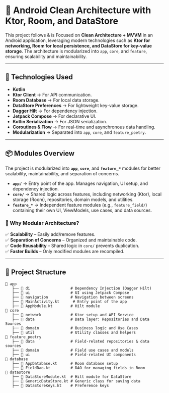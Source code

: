 # 📱 Android Clean Architecture with Ktor, Room, and DataStore

This project follows & is Focused on **Clean Architecture + MVVM** in an Android application, leveraging modern technologies such as **Ktor for networking, Room for local persistence, and DataStore for key-value storage**. The architecture is modularized into `app`, `core`, and `feature`, ensuring scalability and maintainability. 


---

## 🚀 **Technologies Used**
- **Kotlin**
- **Ktor Client** → For API communication.
- **Room Database** → For local data storage.
- **DataStore Preferences** → For lightweight key-value storage.
- **Dagger Hilt** → For dependency injection.
- **Jetpack Compose** → For declarative UI.
- **Kotlin Serialization** → For JSON serialization.
- **Coroutines & Flow** → For real-time and asynchronous data handling.
- **Modularization** → Separated into `app`, `core`, and `feature_poetry`.

---

## 📦 Modules Overview  

The project is modularized into **`app`**, **`core`**, and **`feature_*`** modules for better scalability, maintainability, and separation of concerns.  

- **`app/`** → Entry point of the app. Manages navigation, UI setup, and dependency injection.  
- **`core/`** → Shared logic across features, including networking (Ktor), local storage (Room), repositories, domain models, and utilities.  
- **`feature_*`** → Independent feature modules (e.g., `feature_field/`) containing their own UI, ViewModels, use cases, and data sources.  

### 🎯 Why Modular Architecture?  
✅ **Scalability** – Easily add/remove features.  
✅ **Separation of Concerns** – Organized and maintainable code.  
✅ **Code Reusability** – Shared logic in `core/` prevents duplication.  
✅ **Faster Builds** – Only modified modules are recompiled.  

---


## 📂 **Project Structure**
```plaintext
📂 app
   ├── 📂 di                  # Dependency Injection (Dagger Hilt)
   ├── 📂 ui                  # UI using Jetpack Compose
   ├── 📂 navigation          # Navigation between screens
   ├── 📜 MainActivity.kt      # Entry point of the app
   ├── 📜 AppModule.kt        # Hilt module
📂 core
   ├── 📂 network             # Ktor setup and API Service
   ├── 📂 data                # Data layer: Repositories and Data Sources
   ├── 📂 domain              # Business logic and Use Cases
   ├── 📂 util                # Utility classes and helpers
📂 feature_poetry
   ├── 📂 data                # Field-related repositories & data sources
   ├── 📂 domain              # Field use cases and models
   ├── 📂 ui                  # Field-related UI components
📂 database
   ├── 📜 AppDatabase.kt      # Room database setup
   ├── 📜 FieldDao.kt         # DAO for managing fields in Room
📂 datastore
   ├── 📜 DataStoreModule.kt  # Hilt module for DataStore
   ├── 📜 GenericDataStore.kt # Generic class for saving data
   ├── 📜 DataStoreKeys.kt    # Preference keys

